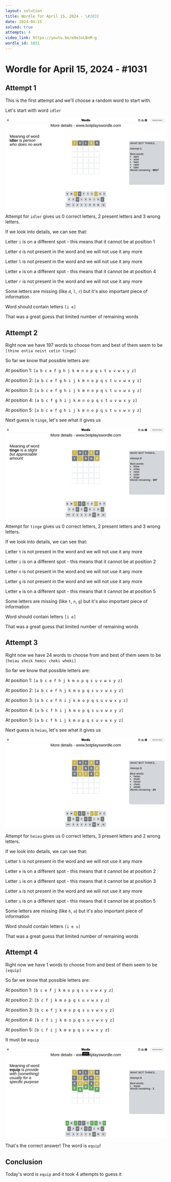 ```yaml
---
layout: solution
title: Wordle for April 15, 2024 - \#1031
date: 2024-04-15
solved: true
attempts: 4
video_link: https://youtu.be/e0e3vLBnM-g
wordle_id: 1031
---
```


# Wordle for April 15, 2024 - \#1031

## Attempt 1

This is the first attempt and we'll choose a random word to start with.

Let's start with word `idler`

![Attempt 1](2024-04-15/attempt-1.png)

Attempt for `idler` gives us 0 correct letters, 2 present letters and 3 wrong letters.

If we look into details, we can see that:

Letter `i` is on a different spot - this means that it cannot be at position 1

Letter `d` is not present in the word and we will not use it any more

Letter `l` is not present in the word and we will not use it any more

Letter `e` is on a different spot - this means that it cannot be at position 4

Letter `r` is not present in the word and we will not use it any more

Some letters are missing (like `d`, `l`, `r`) but it's also important piece of information

Word should contain letters `[i e]`

That was a great guess that limited number of remaining words



## Attempt 2

Right now we have 197 words to choose from and best of them seem to be `[thine entia neist cetin tinge]`

So far we know that possible letters are:

At position 1: `[a b c e f g h j k m n o p q s t u v w x y z]`

At position 2: `[a b c e f g h i j k m n o p q s t u v w x y z]`

At position 3: `[a b c e f g h i j k m n o p q s t u v w x y z]`

At position 4: `[a b c f g h i j k m n o p q s t u v w x y z]`

At position 5: `[a b c e f g h i j k m n o p q s t u v w x y z]`

Next guess is `tinge`, let's see what it gives us

![Attempt 2](2024-04-15/attempt-2.png)

Attempt for `tinge` gives us 0 correct letters, 2 present letters and 3 wrong letters.

If we look into details, we can see that:

Letter `t` is not present in the word and we will not use it any more

Letter `i` is on a different spot - this means that it cannot be at position 2

Letter `n` is not present in the word and we will not use it any more

Letter `g` is not present in the word and we will not use it any more

Letter `e` is on a different spot - this means that it cannot be at position 5

Some letters are missing (like `t`, `n`, `g`) but it's also important piece of information

Word should contain letters `[i e]`

That was a great guess that limited number of remaining words



## Attempt 3

Right now we have 24 words to choose from and best of them seem to be `[heiau sheik hemic cheki wheki]`

So far we know that possible letters are:

At position 1: `[a b c e f h j k m o p q s u v w x y z]`

At position 2: `[a b c e f h j k m o p q s u v w x y z]`

At position 3: `[a b c e f h i j k m o p q s u v w x y z]`

At position 4: `[a b c f h i j k m o p q s u v w x y z]`

At position 5: `[a b c f h i j k m o p q s u v w x y z]`

Next guess is `heiau`, let's see what it gives us

![Attempt 3](2024-04-15/attempt-3.png)

Attempt for `heiau` gives us 0 correct letters, 3 present letters and 2 wrong letters.

If we look into details, we can see that:

Letter `h` is not present in the word and we will not use it any more

Letter `e` is on a different spot - this means that it cannot be at position 2

Letter `i` is on a different spot - this means that it cannot be at position 3

Letter `a` is not present in the word and we will not use it any more

Letter `u` is on a different spot - this means that it cannot be at position 5

Some letters are missing (like `h`, `a`) but it's also important piece of information

Word should contain letters `[i e u]`

That was a great guess that limited number of remaining words



## Attempt 4

Right now we have 1 words to choose from and best of them seem to be `[equip]`

So far we know that possible letters are:

At position 1: `[b c e f j k m o p q s u v w x y z]`

At position 2: `[b c f j k m o p q s u v w x y z]`

At position 3: `[b c e f j k m o p q s u v w x y z]`

At position 4: `[b c f i j k m o p q s u v w x y z]`

At position 5: `[b c f i j k m o p q s v w x y z]`

It must be `equip`

![Attempt 4](2024-04-15/attempt-4.png)

That's the correct answer! The word is `equip`!

## Conclusion

Today's word is `equip` and it took 4 attempts to guess it

